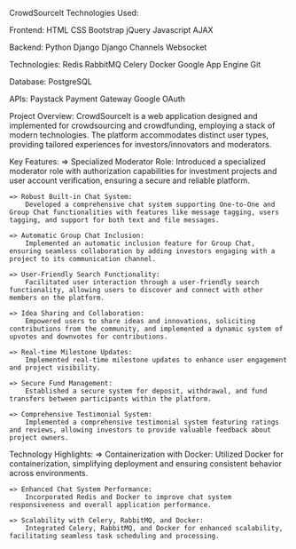 CrowdSourceIt
Technologies Used:

Frontend:
    HTML
    CSS
    Bootstrap
    jQuery
    Javascript
    AJAX

Backend:
    Python
    Django
    Django Channels
    Websocket

Technologies:
    Redis
    RabbitMQ
    Celery
    Docker
    Google App Engine
    Git

Database:
    PostgreSQL

APIs:
    Paystack Payment Gateway
    Google OAuth


Project Overview:
  CrowdSourceIt is a web application designed and implemented for crowdsourcing and crowdfunding, employing a stack of modern technologies. The platform accommodates distinct user types, providing tailored experiences for investors/innovators and moderators.

Key Features:
    => Specialized Moderator Role:
        Introduced a specialized moderator role with authorization capabilities for investment projects and user account verification, ensuring a secure and reliable platform.

    => Robust Built-in Chat System:
        Developed a comprehensive chat system supporting One-to-One and Group Chat functionalities with features like message tagging, users tagging, and support for both text and file messages.

    => Automatic Group Chat Inclusion:
        Implemented an automatic inclusion feature for Group Chat, ensuring seamless collaboration by adding investors engaging with a project to its communication channel.

    => User-Friendly Search Functionality:
        Facilitated user interaction through a user-friendly search functionality, allowing users to discover and connect with other members on the platform.

    => Idea Sharing and Collaboration:
        Empowered users to share ideas and innovations, soliciting contributions from the community, and implemented a dynamic system of upvotes and downvotes for contributions.

    => Real-time Milestone Updates:
        Implemented real-time milestone updates to enhance user engagement and project visibility.

    => Secure Fund Management:
        Established a secure system for deposit, withdrawal, and fund transfers between participants within the platform.

    => Comprehensive Testimonial System:
        Implemented a comprehensive testimonial system featuring ratings and reviews, allowing investors to provide valuable feedback about project owners.

Technology Highlights:
    => Containerization with Docker:
        Utilized Docker for containerization, simplifying deployment and ensuring consistent behavior across environments.

    => Enhanced Chat System Performance:
        Incorporated Redis and Docker to improve chat system responsiveness and overall application performance.

    => Scalability with Celery, RabbitMQ, and Docker:
        Integrated Celery, RabbitMQ, and Docker for enhanced scalability, facilitating seamless task scheduling and processing.
